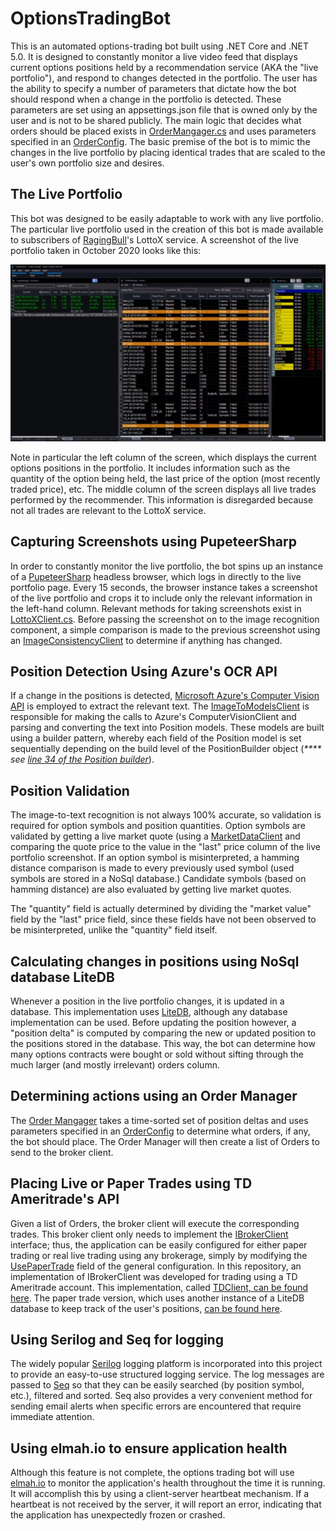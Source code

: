 # OptionsTradingBot

This is an automated options-trading bot built using .NET Core and .NET 5.0. It is designed to constantly monitor a live video feed that displays current options positions held by a recommendation service (AKA the "live portfolio"), and respond to changes detected in the portfolio. The user has the ability to specify a number of parameters that dictate how the bot should respond when a change in the portfolio is detected. These parameters are set using an appsettings.json file that is owned only by the user and is not to be shared publicly. The main logic that decides what orders should be placed  exists in [OrderMangager.cs](https://github.com/KJoslyn/MarketCode/blob/main/Core/OrderManager.cs) and uses parameters specified in an [OrderConfig](https://github.com/KJoslyn/MarketCode/blob/main/Core/OrderConfig.cs). The basic premise of the bot is to mimic the changes in the live portfolio by placing identical trades that are scaled to the user's own portfolio size and desires.

## The Live Portfolio

This bot was designed to be easily adaptable to work with any live portfolio. The particular live portfolio used in the creation of this bot is made available to subscribers of [RagingBull](https://ragingbull.com)'s LottoX service. A screenshot of the live portfolio taken in October 2020 looks like this:

![LottoX portfolio](https://github.com/KJoslyn/MarketCode/blob/main/LottoX.PNG)

Note in particular the left column of the screen, which displays the current options positions in the portfolio. It includes information such as the quantity of the option being held, the last price of the option (most recently traded price), etc. The middle column of the screen displays all live trades performed by the recommender. This information is disregarded because not all trades are relevant to the LottoX service.

## Capturing Screenshots using PupeteerSharp

In order to constantly monitor the live portfolio, the bot spins up an instance of a [PupeteerSharp](https://www.puppeteersharp.com) headless browser, which logs in directly to the live portfolio page. Every 15 seconds, the browser instance takes a screenshot of the live portfolio and crops it to include only the relevant information in the left-hand column. Relevant methods for taking screenshots exist in [LottoXClient.cs](https://github.com/KJoslyn/MarketCode/blob/main/LottoXService/LottoXClient.cs). Before passing the screenshot on to the image recognition component, a simple comparison is made to the previous screenshot using an [ImageConsistencyClient](https://github.com/KJoslyn/MarketCode/blob/b5bfb0e9f57dc2e10b330980c87604723257debe/AzureOCR/ImageConsistencyClient.cs) to determine if anything has changed.

## Position Detection Using Azure's OCR API

If a change in the positions is detected, [Microsoft Azure's Computer Vision API](https://azure.microsoft.com/en-us/services/cognitive-services/computer-vision/) is employed to extract the relevant text. The [ImageToModelsClient](https://github.com/KJoslyn/MarketCode/blob/b5bfb0e9f57dc2e10b330980c87604723257debe/AzureOCR/ImageToModelsClient.cs) is responsible for making the calls to Azure's ComputerVisionClient and parsing and converting the text into Position models. These models are built using a builder pattern, whereby each field of the Position model is set sequentially depending on the build level of the PositionBuilder object (_**** see_ [_line 34 of the Position builder_](https://github.com/KJoslyn/MarketCode/blob/b5bfb0e9f57dc2e10b330980c87604723257debe/LottoXService/Builders/PositionBuilder.cs#L34)).

## Position Validation

The image-to-text recognition is not always 100% accurate, so validation is required for option symbols and position quantities. Option symbols are validated by getting a live market quote (using a [MarketDataClient](https://github.com/KJoslyn/OptionsTradingBot/blob/c751f5fbd1bb6044747d6772c64226cebb63fa8f/Core/MarketDataClient.cs#L19) and comparing the quote price to the value in the "last" price column of the live portfolio screenshot. If an option symbol is misinterpreted, a hamming distance comparison is made to every previously used symbol (used symbols are stored in a NoSql database.) Candidate symbols (based on hamming distance) are also evaluated by getting live market quotes.

The "quantity" field is actually determined by dividing the "market value" field by the "last" price field, since these fields have not been observed to be misinterpreted, unlike the "quantity" field itself.

## Calculating changes in positions using NoSql database LiteDB

Whenever a position in the live portfolio changes, it is updated in a database. This implementation uses [LiteDB](https://www.litedb.org/), although any database implementation can be used. Before updating the position however, a "position delta" is computed by comparing the new or updated position to the positions stored in the database. This way, the bot can determine how many options contracts were bought or sold without sifting through the much larger (and mostly irrelevant) orders column.

## Determining actions using an Order Manager

The [Order Mangager](https://github.com/KJoslyn/MarketCode/blob/main/Core/OrderManager.cs) takes a time-sorted set of position deltas and uses parameters specified in an [OrderConfig](https://github.com/KJoslyn/MarketCode/blob/main/Core/OrderConfig.cs) to determine what orders, if any, the bot should place. The Order Manager will then create a list of Orders to send to the broker client.

## Placing Live or Paper Trades using TD Ameritrade's API

Given a list of Orders, the broker client will execute the corresponding trades. This broker client only needs to implement the [IBrokerClient](https://github.com/KJoslyn/OptionsTradingBot/blob/main/Core/IBrokerClient.cs) interface; thus, the application can be easily configured for either paper trading or real live trading using any brokerage, simply by modifying the [UsePaperTrade](https://github.com/KJoslyn/OptionsTradingBot/blob/c751f5fbd1bb6044747d6772c64226cebb63fa8f/LottoXService/GeneralConfig.cs#L6) field of the general configuration. In this repository, an implementation of IBrokerClient was developed for trading using a TD Ameritrade account. This implementation, called [TDClient, can be found here](https://github.com/KJoslyn/OptionsTradingBot/blob/main/TDAmeritrade/TDClient.cs). The paper trade version, which uses another instance of a LiteDB database to keep track of the user's positions, [can be found here](https://github.com/KJoslyn/OptionsTradingBot/blob/main/Core/PaperTradeBrokerClient.cs).

## Using Serilog and Seq for logging

The widely popular [Serilog](https://github.com/serilog/serilog) logging platform is incorporated into this project to provide an easy-to-use structured logging service. The log messages are passed to [Seq](https://datalust.co/seq) so that they can be easily searched (by position symbol, etc.), filtered and sorted. Seq also provides a very convenient method for sending email alerts when specific errors are encountered that require immediate attention.

## Using elmah.io to ensure application health

Although this feature is not complete, the options trading bot will use [elmah.io](https://elmah.io/) to monitor the application's health throughout the time it is running. It will accomplish this by using a client-server heartbeat mechanism. If a heartbeat is not received by the server, it will report an error, indicating that the application has unexpectedly frozen or crashed.
